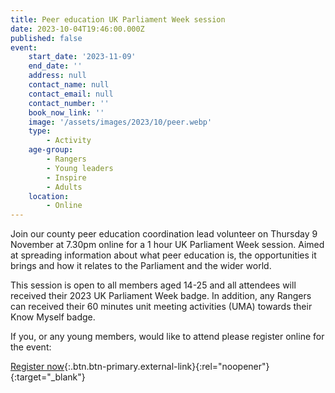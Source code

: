 ```yaml
---
title: Peer education UK Parliament Week session
date: 2023-10-04T19:46:00.000Z
published: false
event:
    start_date: '2023-11-09'
    end_date: ''
    address: null
    contact_name: null
    contact_email: null
    contact_number: ''
    book_now_link: ''
    image: '/assets/images/2023/10/peer.webp'
    type:
        - Activity
    age-group:
        - Rangers
        - Young leaders
        - Inspire
        - Adults
    location:
        - Online
---
```

Join our county peer education coordination lead volunteer on Thursday 9 November at 7.30pm online for a 1 hour UK Parliament Week session. Aimed at spreading information about what peer education is, the opportunities it brings and how it relates to the Parliament and the wider world.

This session is open to all members aged 14-25 and all attendees will received their 2023 UK Parliament Week badge. In addition, any Rangers can received their 60 minutes unit meeting activities (UMA) towards their Know Myself badge.

If you, or any young members, would like to attend please register online for the event:

[Register now](https://forms.office.com/e/0waaerBePV){:.btn.btn-primary.external-link}{:rel="noopener"}{:target="_blank"}
